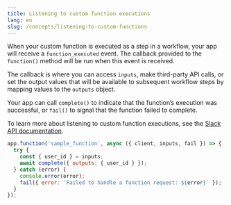 ```yaml
---
title: Listening to custom function executions
lang: en
slug: /concepts/listening-to-custom-functions
---
```




When your custom function is executed as a step in a workflow, your app will receive a `function_executed` event. The callback provided to the `function()` method will be run when this event is received.

The callback is where you can access `inputs`, make third-party API calls, or set the output values that will be available to subsequent workflow steps by mapping values to the `outputs` object.

Your app can call `complete()` to indicate that the function’s execution was successful, or `fail()` to signal that the function failed to complete.

To learn more about listening to custom function executions, see the [Slack API documentation](https://api.slack.com/automation/functions/custom-bolt#listener).




```js
app.function('sample_function', async ({ client, inputs, fail }) => {
  try {
    const { user_id } = inputs;
    await complete({ outputs: { user_id } });
  } catch (error) {
    console.error(error);
    fail({ error: `Failed to handle a function request: ${error}` });
  }
});
```

